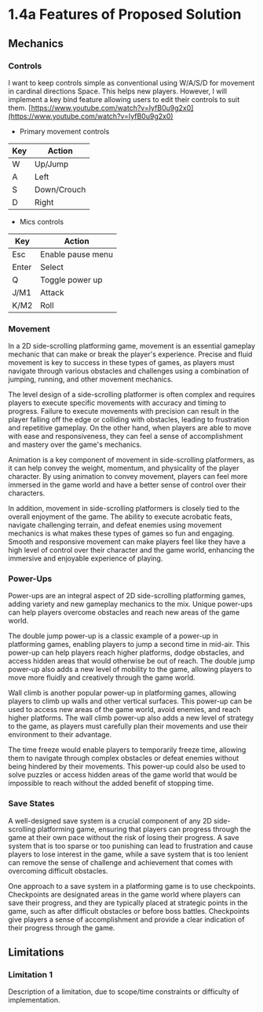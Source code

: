 # 1.4a Features of Proposed Solution

## Mechanics

### Controls

I want to keep controls simple as conventional using W/A/S/D for movement in cardinal directions Space. This helps new players. However, I will implement a key bind feature allowing users to edit their controls to suit them. [https://www.youtube.com/watch?v=IyfB0u9g2x0](https://www.youtube.com/watch?v=IyfB0u9g2x0)

* Primary movement controls

| Key | Action      |
| --- | ----------- |
| W   | Up/Jump     |
| A   | Left        |
| S   | Down/Crouch |
| D   | Right       |

* Mics controls

| Key   | Action            |
| ----- | ----------------- |
| Esc   | Enable pause menu |
| Enter | Select            |
| Q     | Toggle power up   |
| J/M1  | Attack            |
| K/M2  | Roll              |

### Movement

In a 2D side-scrolling platforming game, movement is an essential gameplay mechanic that can make or break the player's experience. Precise and fluid movement is key to success in these types of games, as players must navigate through various obstacles and challenges using a combination of jumping, running, and other movement mechanics.

The level design of a side-scrolling platformer is often complex and requires players to execute specific movements with accuracy and timing to progress. Failure to execute movements with precision can result in the player falling off the edge or colliding with obstacles, leading to frustration and repetitive gameplay. On the other hand, when players are able to move with ease and responsiveness, they can feel a sense of accomplishment and mastery over the game's mechanics.

Animation is a key component of movement in side-scrolling platformers, as it can help convey the weight, momentum, and physicality of the player character. By using animation to convey movement, players can feel more immersed in the game world and have a better sense of control over their characters.

In addition, movement in side-scrolling platformers is closely tied to the overall enjoyment of the game. The ability to execute acrobatic feats, navigate challenging terrain, and defeat enemies using movement mechanics is what makes these types of games so fun and engaging. Smooth and responsive movement can make players feel like they have a high level of control over their character and the game world, enhancing the immersive and enjoyable experience of playing.

### Power-Ups&#x20;

Power-ups are an integral aspect of 2D side-scrolling platforming games, adding variety and new gameplay mechanics to the mix. Unique power-ups can help players overcome obstacles and reach new areas of the game world.

The double jump power-up is a classic example of a power-up in platforming games, enabling players to jump a second time in mid-air. This power-up can help players reach higher platforms, dodge obstacles, and access hidden areas that would otherwise be out of reach. The double jump power-up also adds a new level of mobility to the game, allowing players to move more fluidly and creatively through the game world.

Wall climb is another popular power-up in platforming games, allowing players to climb up walls and other vertical surfaces. This power-up can be used to access new areas of the game world, avoid enemies, and reach higher platforms. The wall climb power-up also adds a new level of strategy to the game, as players must carefully plan their movements and use their environment to their advantage.

The time freeze would enable players to temporarily freeze time, allowing them to navigate through complex obstacles or defeat enemies without being hindered by their movements. This power-up could also be used to solve puzzles or access hidden areas of the game world that would be impossible to reach without the added benefit of stopping time.

### Save States

A well-designed save system is a crucial component of any 2D side-scrolling platforming game, ensuring that players can progress through the game at their own pace without the risk of losing their progress. A save system that is too sparse or too punishing can lead to frustration and cause players to lose interest in the game, while a save system that is too lenient can remove the sense of challenge and achievement that comes with overcoming difficult obstacles.

One approach to a save system in a platforming game is to use checkpoints. Checkpoints are designated areas in the game world where players can save their progress, and they are typically placed at strategic points in the game, such as after difficult obstacles or before boss battles. Checkpoints give players a sense of accomplishment and provide a clear indication of their progress through the game.



## Limitations

### Limitation 1

Description of a limitation, due to scope/time constraints or difficulty of implementation.
